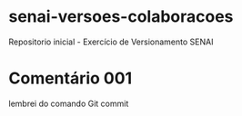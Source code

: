 # senai-versoes-colaboracoes
Repositorio inicial - Exercício de Versionamento SENAI

# Comentário 001

lembrei do comando Git commit